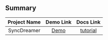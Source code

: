 ## Summary

| Project Name | Demo Link | Docs Link |
| :--: | :--: | :--: |
| SyncDreamer | [Demo](https://huggingface.co/spaces/liuyuan-pal/SyncDreamer) | [tutorial](syncdreamer/Tutorial.md) |

